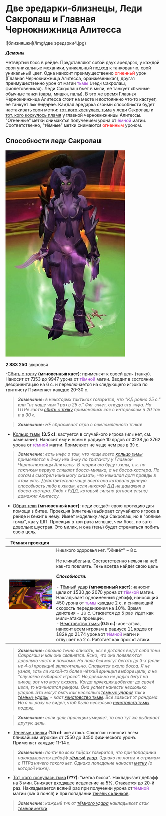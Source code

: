 # Две эредарки-близнецы, Леди Сакролаш и Главная Чернокнижница Алитесса #

![близняшки](/img/две эредарки4.jpg)

<em><u><b>Демоны</b></u></em>

Четвёртый босс в рейде. Представляют собой двух эредарок, у каждой свои уникальные механики, уникальный подход к танкованию, свой уникальный цвет. Одна наносит преимущественно <span style="color:red">огненный</span> урон (Главная Чернокнижница Алитесса, оранжевенькая), другая преимущественно урон от магии <span style="color:DarkOrchid">тьмы</span> (Леди Сакролаш, фиолетовенькая). Леди Сакролаш бьёт в мили, её танкует обычные обычные танки (вары, мишки, палы). В это же время Главная Чернокнижница Алитесса стоит на месте и постояннно что-то кастует, её танкует лок ~~пидарас~~. Каждая эредарка своими способности будет настакивать свои метки: [тот, кого коснулась тьма](https://ru.tbc.wowhead.com/spell=45347) у леди Сакролаш и [тот, кого коснулось пламя](https://ru.tbc.wowhead.com/spell=45348) у главной чернокнижницы Алитессы. "Огненные" метки снимаются получением урона от <span style="color:DarkOrchid">ёмной</span> магии. Соответственно, "тёмные" метки снимаются <span style="color:red">огненным</span> уроном.

## Способности леди Сакролаш ##

![Чикса1](/img/ледисакролаш.jpg)

**2 883 250** здоровья

-[Сбить с толку](https://ru.tbc.wowhead.com/spell=45256) **(мгновенный каст)**: применеят к своей цели (танку). Наносит от 7353 до 9947 урона от <span style="color:DarkOrchid">тёмной</span> магии. Вводит в состояние дезориентацию на 6 с. и переключается на следующего игрока по тритлисту Применяет каждые 20-30 с.

>***Замечание:** в некоторых тактиках говорится, что "КД ровно 25 с." или "не чаще чем 1 раз в 25 с." Фиг знает, откуда эта инфа. На ПТРе касты [сбить с толку](https://ru.tbc.wowhead.com/spell=45256) применялись как с интервалом в 20 так и в 30 с.*

>***Замечание:** НЕ сбрасывает агро с ошеломлённого танка!*

 - [Кольцо тьмы](https://ru.tbc.wowhead.com/spell=45329) **(3.5 с)**: кастуется в случайного игрока (или нет, см. замечание). Наносит ему и всем в радиусе 10 ярдов от 3238 до 3762 урона от <span style="color:DarkOrchid">тёмной</span> магии. Применяет не чаще чем раз в 30 с.
 
 >***Замечание:** есть инфа о том, что чаще всего [кольцо тьмы](https://ru.tbc.wowhead.com/spell=45329) применяется к 2-му или 3-му по тритлисту у Главной Чернокнижницы Алитессы. В теории это будут хилы, т. к. по тактикам первую сливают босса-милика, а не босса-кастера. По логам я смотрел ииии могу сказать, что немалая доля правды в этом есть. Действительно чаще всего она катовала данную способность либо к хилам, если никакой ДД не дамажил в босса-кастера. Либо к РДД, который сильно (относительно) дамажил Алитессу.*

 - [Образ тени](https://tbc.wowhead.com/spell=45263) **(мгновенный каст)**: леди создаёт свою проекцию для помощи в битве. Проекция (или тень) выбирает случайного игрока в рейде и бежит к нему. Имеет модельку леди Сакролаш, но в "облике тьмы", как у ШП. Проекция в три раза меньше, чем босс, но зато довольно шустрая. Это милик, и она (тень) будет стремиться побить свою цель.

|Тёмная проекция||
|:---:|:---|
|![шпиндели](/img/Тени.png)|Никакого здоровья нет. "Живёт" ~ 8 с. <br/><br/>Не кликабельна. Соответственно нельзя на неё как-то повлиять. Тень всегда найдёт свою цель <br/> <br/> ***Способности:*** <br/> <br/> - [Тёмный удар](https://ru.tbc.wowhead.com/spell=45271) **(мгновенный каст)**: наносит цели от 1530 до 2070 урона от <span style="color:DarkOrchid">тёмной</span> магии. Накладывает одноимённый дебафф, наносящий 450 урона от <span style="color:DarkOrchid">тьмы</span> каждые 2 с. и снижающий скорость передвижения на 10%. Время действия - 10 с. Стакается до 5 раз. Идёт как мили-атака проекции. <br/> - [Неистовство тьмы](https://ru.tbc.wowhead.com/spell=45270) **(0.5 с.)**: аое-атака, наносит всем игрокам в радиусе 11 ярдов от 1826 до 2174 урона от <span style="color:DarkOrchid">тёмной</span> магии и оглушает на 2 с. Работает как прок от атаки. |

>***Замечание:** сложно точно описать, как в деталях ведут себя тени Сакролаш и как они спавнятся. Ясно, что они появляются довольно часто и пачками. На поле боя могут бегать до 3-х (если не 4-х) проекций включительно. Спавнятся около босса. Я не узнал, есть ли какой-то более чёткий принцип выбора цели, а не "случайно выбирает игрока". Но довольно не редко бегут на хилов, вот что могу сказать. Когда проекция добегает до своей цели, то начинается рандом. Она успеет нанести несколько ударов. Это могут быть как несколько [тёмных ударов](https://ru.tbc.wowhead.com/spell=45271) так и [тёмные удары](https://ru.tbc.wowhead.com/spell=45271) + каст [неистовство тьмы](https://ru.tbc.wowhead.com/spell=45270). Всё зависит от рандома. Но я ни разу не видел, чтоб было несколько [неистовств тьмы](https://ru.tbc.wowhead.com/spell=45270) подряд.*

>***Замечание:** если цель проекции умирает, то она тут же выбирает другую цель.*

 - [Теневые клинки](https://ru.tbc.wowhead.com/spell=45248) **(1.5 с)**: аое атака. Сакролаш наносит всем ближайшим игрокам от 2550 до 3450 физического урона. Применяет каждые 11-14 с.

>***Замечание:** почти во всех гайдах говорится, что при попадании накладывается дебафф [тёмный удар](https://ru.tbc.wowhead.com/spell=45271). Однако по логам и стримам с ПТРа ничего такого нет. Однако попадание наносит [метку](https://ru.tbc.wowhead.com/spell=45347) (о которой ниже).*

 - [Тот, кого коснулась тьма](https://ru.tbc.wowhead.com/spell=45347) **(???)**: "метка босса". Накладывает дебафф на 3 мин. Снижает входящее исцеление на 5%. Стакается до 20-й раз. Накладывается всякий раз при получении урона от <span style="color:DarkOrchid">тёмной</span> магии (как я понял) и при попадании [теневых клинков](https://ru.tbc.wowhead.com/spell=45248).

>***Замечание:** каждый тик от [тёмного удара](https://ru.tbc.wowhead.com/spell=45271) накладывает стак [тёмной метки](https://ru.tbc.wowhead.com/spell=45347)* 
